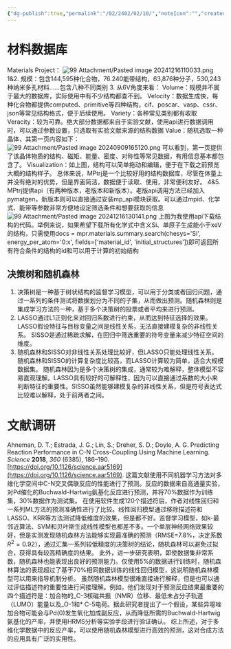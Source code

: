 ```yaml
---
{"dg-publish":true,"permalink":"/02/2402/02/10/","noteIcon":"","created":"2025-01-31T00:35","updated":"2025-07-01T13:38"}
---
```


# 材料数据库
Materials Project：
![99 Attachment/Pasted image 20241216110033.png](/img/user/99%20Attachment/Pasted%20image%2020241216110033.png)
   1&2. 规模：包含144,595种化合物，76.240能带结构，63,876种分子，530,243种纳米多孔材料……包含八种不同类别
3. 从6V角度来看：
    Volume：规模并不属于最大的数据库，实际使用中有不少结构都查不到。
    Velocity：数据生成快，每种化合物都提供computed、primitive等四种结构，cif、poscar、vasp、cssr、json等常见结构格式，便于后续使用。
    Variety：各种常见类别都有收取
    Veracity：较为可靠。绝大部分数据都来自于实验文献，使用api进行数据调用时，可以通过参数设置，只选取有实验文献来源的结构数据
    Value：随机选取一种晶体，其第一页内容如下：
![99 Attachment/Pasted image 20240909165120.png](/img/user/99%20Attachment/Pasted%20image%2020240909165120.png)
可以看到，第一页提供了该晶体物质的结构、磁矩、能量、密度、对称性等常见数据，有用信息基本都包含了。
    Visualization：如上图，结构可以简单拖动和编辑，便于在下载之前预览大概的结构样子。
总体来说，MPtrj是一个比较好用的结构数据库，尽管在体量上并没有绝对的优势，但是界面简洁，数据便于读取、使用，非常便利友好。
  4&5. MPtrj提供api（有两种版本，老版本和新版本）。老版api调用方法已经加入pymatgen，新版本则可以直接通过安装mp_api模块获取。可以通过mpid、化学式、能带等参数非常方便地设定筛选条件和想要获取的信息
  ![99 Attachment/Pasted image 20241216130141.png](/img/user/99%20Attachment/Pasted%20image%2020241216130141.png)
  上图为我使用api下载结构的代码。举例来说，如果希望下载所有化学式中含义Si、单原子生成能小于xeV的结构，只需使用docs = mpr.materials.summary.search(chesys='Si', energy_per_atom='0:x', fields=['material_id', 'initial_structures'])即可返回所有符合条件的结构的id和可以用于计算的初始结构
## 决策树和随机森林
1. 决策树是一种基于树状结构的监督学习模型，可以用于分类或者回归问题，通过一系列的条件测试将数据划分为不同的子集，从而做出预测。随机森林则是集成学习方法的一种，基于多个决策树的投票或者平均来进行预测。
2. LASSO通过L1正则化来对回归系数进行约束，从而达到特征选择的效果。LASSO假设特征与目标变量之间是线性关系，无法直接建模复杂的非线性关系。
SISSO是通过稀疏求解，在回归中筛选重要的符号变量来减少特征空间的维度。
3. 随机森林和SISSO对非线性关系处理比较好，但LASSO只能处理线性关系。
随机森林和SISSO的计算复杂度比较高，而LASSO计算较为简单，适合大规模数据集。
随机森林因为是多个决策树的集成，通常较为难解释，整体模型不容易直观理解。LASSO具有较好的可解释性，因为可以直接通过系数的大小来判断特征的重要性。SISSO虽然能够建模复杂的非线性关系，但是符号表达式比较难以解释，处于前两者之间。
# 文献调研
Ahneman, D. T.; Estrada, J. G.; Lin, S.; Dreher, S. D.; Doyle, A. G. Predicting Reaction Performance in C–N Cross-Coupling Using Machine Learning. _Science_ **2018**, _360_ (6385), 186–190. [https://doi.org/10.1126/science.aar5169](https://doi.org/10.1126/science.aar5169).
这篇文献使用不同机器学习方法对多维化学空间中C-N交叉偶联反应的性能进行了预测。反应的数据来自高通量实验，对Pd催化的Buchwald-Hartwig氨基化反应进行预测，并将70%数据作为训练集，30%数据作为测试集。
在使用软件生成120个描述符后，作者对线性回归和一系列ML方法的预测准确性进行了比较。线性回归模型通过移除描述符和LASSO、KRR等方法测试降低维度的效果，但是都不好。监督学习模型，如k-最邻近算法、SVM和贝叶斯生成线性模型也都差不多。一个单层神经网络效果较好，但是实测发现随机森林方法能够实现最准确的预测（RMSE=7.8%，决定系数$R^2=0.92$），通过汇集一系列较低精度的决策树的结论，随机森林可以避免过拟合，获得具有较高精确度的结果。
此外，进一步研究表明，即使数据集非常系数，随机森林也能表现出良好的预测能力。仅使用5%的数据进行训练时，随机森林算法的表现超过了基于70%相同数据训练的线性回归模型，这说明随机森林模型可以用来指导机制分析。
虽然随机森林模型很难直接进行解释，但是也可以通过评估描述符的重要性进行间接理解。例如，他们发现对于预测反应结果最重要的四个描述符是：加合物的_C-3核磁共振（NMR）位移、最低未占分子轨道（LUMO）能量以及_O-1和* C-5电荷。据此研究者提出了一个假设，某些异噁唑加合物可能会与Pd(0)发生氧化加成副反应，从而降低所需的Buchwald-Hartwig氨基化的产率，并使用HRMS分析等实验手段进行验证确认。
综上所述，对于多维化学数据中的反应产率，可以使用随机森林模型进行高效的预测，这对合成方法的应用具有广泛的实用性。